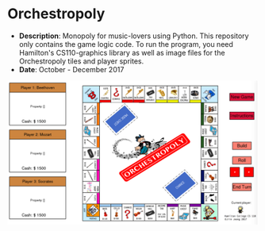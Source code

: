# Orchestropoly
* **Description**: Monopoly for music-lovers using Python. This repository only contains the game logic code. To run the program, you need Hamilton's CS110-graphics library as well as image files for the Orchestropoly tiles and player sprites.
* **Date**: October - December 2017 <br>

![Screenshot](Monopoly.png)
